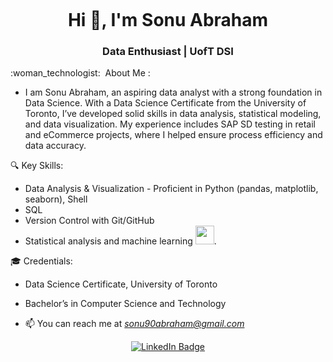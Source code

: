 
<!-- Centering an Image and Enlarging it-->

<!--Displaying GitHub Profile View Counter -->
<p align="center"><img src="https://komarev.com/ghpvc/?username=SairoTech&style=flat-square&color=blue" alt=""></p>

<!--Introduce yourself !!-->
<h1 align="center">Hi 👋, I'm Sonu Abraham</h1>
<h3 align="center"> Data Enthusiast | UofT DSI </h3>
 :woman_technologist: &nbsp;About Me :

<!-- Subheading that Describes Roles and Interests -->

- I am Sonu Abraham, an aspiring data analyst with a strong foundation in Data Science. With a Data Science Certificate from the University of Toronto, I’ve developed solid skills in data analysis, statistical modeling, and data visualization. My experience includes SAP SD testing in retail and eCommerce projects, where I helped ensure process efficiency and data accuracy. 

🔍 Key Skills:
- Data Analysis & Visualization - Proficient in Python (pandas, matplotlib, seaborn), Shell
- SQL 
- Version Control with Git/GitHub
- Statistical analysis and machine learning
    <img src="https://media.giphy.com/media/WUlplcMpOCEmTGBtBW/giphy.gif" width="30">.
  
🎓 Credentials:

- Data Science Certificate, University of Toronto
- Bachelor’s in Computer Science and Technology
  
 

- 📫 You can reach me at *sonu90abraham@gmail.com* 

<!-- Adding a LinkedIn Badge -->
<p align="center">
<a href="https://linkedin.com/in/sonuabraham1"><img src="https://img.shields.io/badge/LinkedIn-blue?style=for-the-badge&logo=linkedin&logoColor=white" alt="LinkedIn Badge"></a>
</p>














